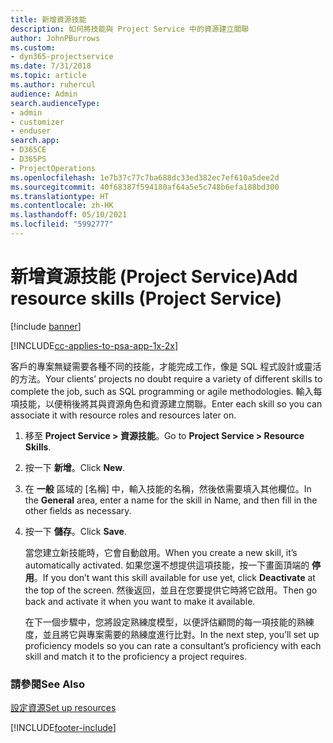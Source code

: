 ```yaml
---
title: 新增資源技能
description: 如何將技能與 Project Service 中的資源建立關聯
author: JohnPBurrows
ms.custom:
- dyn365-projectservice
ms.date: 7/31/2018
ms.topic: article
ms.author: ruhercul
audience: Admin
search.audienceType:
- admin
- customizer
- enduser
search.app:
- D365CE
- D365PS
- ProjectOperations
ms.openlocfilehash: 1e7b37c77c7ba688dc33ed382ec7ef610a5dee2d
ms.sourcegitcommit: 40f68387f594180af64a5e5c748b6efa188bd300
ms.translationtype: HT
ms.contentlocale: zh-HK
ms.lasthandoff: 05/10/2021
ms.locfileid: "5992777"
---
```

# <a name="add-resource-skills-project-service"></a><span data-ttu-id="360e1-103">新增資源技能 (Project Service)</span><span class="sxs-lookup"><span data-stu-id="360e1-103">Add resource skills (Project Service)</span></span>

[!include [banner](../includes/psa-now-project-operations.md)]

[!INCLUDE[cc-applies-to-psa-app-1x-2x](../includes/cc-applies-to-psa-app-1x-2x.md)]

<span data-ttu-id="360e1-104">客戶的專案無疑需要各種不同的技能，才能完成工作，像是 SQL 程式設計或靈活的方法。</span><span class="sxs-lookup"><span data-stu-id="360e1-104">Your clients’ projects no doubt require a variety of different skills to complete the job, such as SQL programming or agile methodologies.</span></span> <span data-ttu-id="360e1-105">輸入每項技能，以便稍後將其與資源角色和資源建立關聯。</span><span class="sxs-lookup"><span data-stu-id="360e1-105">Enter each skill so you can associate it with resource roles and resources later on.</span></span>  
  
1. <span data-ttu-id="360e1-106">移至 **Project Service > 資源技能**。</span><span class="sxs-lookup"><span data-stu-id="360e1-106">Go to **Project Service > Resource Skills**.</span></span>  
  
2. <span data-ttu-id="360e1-107">按一下 **新增**。</span><span class="sxs-lookup"><span data-stu-id="360e1-107">Click **New**.</span></span>  
  
3. <span data-ttu-id="360e1-108">在 **一般** 區域的 [名稱] 中，輸入技能的名稱，然後依需要填入其他欄位。</span><span class="sxs-lookup"><span data-stu-id="360e1-108">In the **General** area, enter a name for the skill in Name, and then fill in the other fields as necessary.</span></span>  
  
4. <span data-ttu-id="360e1-109">按一下 **儲存**。</span><span class="sxs-lookup"><span data-stu-id="360e1-109">Click **Save**.</span></span>  
  
   <span data-ttu-id="360e1-110">當您建立新技能時，它會自動啟用。</span><span class="sxs-lookup"><span data-stu-id="360e1-110">When you create a new skill, it’s automatically activated.</span></span> <span data-ttu-id="360e1-111">如果您還不想提供這項技能，按一下畫面頂端的 **停用**。</span><span class="sxs-lookup"><span data-stu-id="360e1-111">If you don’t want this skill available for use yet, click **Deactivate** at the top of the screen.</span></span> <span data-ttu-id="360e1-112">然後返回，並且在您要提供它時將它啟用。</span><span class="sxs-lookup"><span data-stu-id="360e1-112">Then go back and activate it when you want to make it available.</span></span>  
  
   <span data-ttu-id="360e1-113">在下一個步驟中，您將設定熟練度模型，以便評估顧問的每一項技能的熟練度，並且將它與專案需要的熟練度進行比對。</span><span class="sxs-lookup"><span data-stu-id="360e1-113">In the next step, you’ll set up proficiency models so you can rate a consultant’s proficiency with each skill and match it to the proficiency a project requires.</span></span>  
  
### <a name="see-also"></a><span data-ttu-id="360e1-114">請參閱</span><span class="sxs-lookup"><span data-stu-id="360e1-114">See Also</span></span>  
 [<span data-ttu-id="360e1-115">設定資源</span><span class="sxs-lookup"><span data-stu-id="360e1-115">Set up resources</span></span>](../psa/set-up-resources.md)


[!INCLUDE[footer-include](../includes/footer-banner.md)]